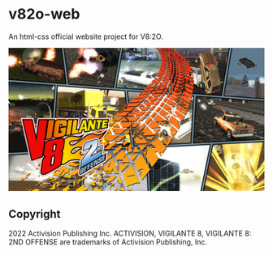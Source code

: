 # v82o-web
An html-css official website project for V8:2O.

![alt text](https://github.com/stefanvranjes/v82o-web/blob/main/images/common/og-img.jpg?raw=true)

## Copyright
2022 Activision Publishing Inc. ACTIVISION, VIGILANTE 8, VIGILANTE 8: 2ND OFFENSE are trademarks of Activision Publishing, Inc.
